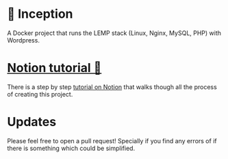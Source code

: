 # 🐳 Inception

A Docker project that runs the LEMP stack (Linux, Nginx, MySQL, PHP) with Wordpress.

# [Notion tutorial 📖](https://www.notion.so/lalex-ku/Inception-d74c98cb5fcb4aaf91c19dac01a7310e)

There is a step by step [tutorial on Notion](https://www.notion.so/lalex-ku/Inception-d74c98cb5fcb4aaf91c19dac01a7310e) that walks though all the process of creating this project.

# Updates

Please feel free to open a pull request!
Specially if you find any errors of if there is something which could be simplified.
